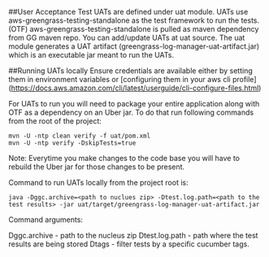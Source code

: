 ##User Acceptance Test
UATs are defined under uat module. 
UATs use aws-greengrass-testing-standalone as the test framework to run the tests.(OTF)
aws-greengrass-testing-standalone is pulled as maven dependency from GG maven repo. 
You can add/update UATs at uat source. 
The uat module generates a UAT artifact (greengrass-log-manager-uat-artifact.jar) which is an executable jar meant to run the UATs.

##Running UATs locally
Ensure credentials are available either by setting them in environment variables or 
[configuring them in your aws cli profile]
(https://docs.aws.amazon.com/cli/latest/userguide/cli-configure-files.html)

For UATs to run you will need to package your entire application along with OTF as a dependency on an Uber jar. 
To do that run following commands from the root of the project:

```
mvn -U -ntp clean verify -f uat/pom.xml
mvn -U -ntp verify -DskipTests=true
```

Note: Everytime you make changes to the code base you will have to rebuild the Uber jar for those changes to be present.

Command to run UATs locally from the project root is:

```
java -Dggc.archive=<path to nuclues zip> -Dtest.log.path=<path to the test results> -jar uat/target/greengrass-log-manager-uat-artifact.jar
```

Command arguments:

Dggc.archive - path to the nucleus zip
Dtest.log.path - path where the test results are being stored
Dtags - filter tests by a specific cucumber tags.